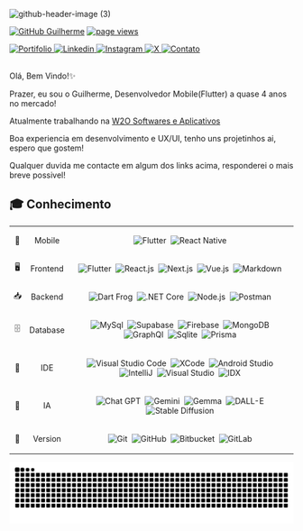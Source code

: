 
<!-- <img width=100% src="https://capsule-render.vercel.app/api?type=waving&color=0:3FA3E7,100:4185B3&height=210&section=header&text=Guilherme%20Martins&fontSize=30&fontColor=fff&animation=fadeIn&fontAlignY=30&desc=Flutter%20Developer&descAlignY=50"> -->
![github-header-image (3)](https://github.com/GuilhermeZety/GuilhermeZety/assets/90266977/8e5e1581-e172-40a0-96d2-d76462469793)

[![GitHub Guilherme](https://img.shields.io/github/followers/GuilhermeZety?label=follow&style=social)](https://github.com/GuilhermeZety)
<a href="https://github.com/GuilhermeZety">
	<img src="https://komarev.com/ghpvc/?username=GuilhermeZety" alt="page views" />
</a>


<a href="https://guilhermezety.github.io/">
	<img src="https://img.shields.io/badge/Portifolio-000000?style=for-the-badge&logo=flutter&logoColor=white" alt="Portifolio" />
</a>
<a href="https://www.linkedin.com/in/guilherme-m-l-martins/">
	<img src="https://img.shields.io/badge/LinkedIn-0077B5?style=for-the-badge&logo=linkedin&logoColor=white" alt="Linkedin" />
</a>
<a href="https://www.instagram.com/guilherme_zety/">
	<img src="https://img.shields.io/badge/Instagram-E4405F?style=for-the-badge&logo=instagram&logoColor=white" alt="Instagram" />
</a>
<a href="https://twitter.com/Gui_Zety">
	<img src="https://img.shields.io/badge/Siga%20me-000000?style=for-the-badge&logo=X&logoColor=white" alt="X" />
</a>  
<a href="mailto:guilherme.zety@outlook.com">
	<img src="https://img.shields.io/badge/Contato-0078D4?style=for-the-badge&logo=microsoft-outlook&logoColor=white" alt="Contato" />
</a> 

</br>
</br>

Olá, Bem Vindo!✨

Prazer, eu sou o Guilherme, Desenvolvedor Mobile(Flutter) a quase 4 anos no mercado!

Atualmente trabalhando na <a href="https://www.linkedin.com/company/w2o-softwares-para-internet/">W2O Softwares e Aplicativos</a>

Boa experiencia em desenvolvimento e UX/UI, tenho uns projetinhos ai, espero que gostem!

Qualquer duvida me contacte em algum dos links acima, responderei o mais breve possivel!
 
 
## 🎓 Conhecimento 
<table> 
<tbody style="text-align:center">

<tr>


<td>📱</td>
<td>Mobile</td>
<td>

![Flutter](https://img.shields.io/badge/-Flutter-black?style=for-the-badge&logo=flutter)&nbsp;
![React Native](https://img.shields.io/badge/-React%20Native-black?style=for-the-badge&logo=react)&nbsp;

</td>

</tr>

<tr>
<td>🖥️</td>
<td>Frontend</td>
<td>

![Flutter](https://img.shields.io/badge/-Flutter-black?style=for-the-badge&logo=flutter)&nbsp;
![React.js](https://img.shields.io/badge/-React-black?style=for-the-badge&logo=react)&nbsp;
![Next.js](https://img.shields.io/badge/-Next-black?style=for-the-badge&logo=next.js)&nbsp;
![Vue.js](https://img.shields.io/badge/-Vue.js-black?style=for-the-badge&logo=vue.js)&nbsp;
![Markdown](https://img.shields.io/badge/-Markdown-black?style=for-the-badge&logo=markdown)&nbsp;

</td>

</tr>



<tr>
<td>📥</td>
<td>Backend</td>
<td>

![Dart Frog](https://img.shields.io/badge/-Dart%20Frog-black?style=for-the-badge&logo=dart)&nbsp;
![.NET Core](https://img.shields.io/badge/-.NET-black?style=for-the-badge&logo=.NET)&nbsp;
![Node.js](https://img.shields.io/badge/-Node.js-black?style=for-the-badge&logo=node.js)&nbsp;
![Postman](https://img.shields.io/badge/-Postman-black?style=for-the-badge&logo=postman)&nbsp;

</td>
</tr>


<tr>

<td>🗄️</td>
<td >Database</td>
<td>

![MySql](https://img.shields.io/badge/-MySql-black?style=for-the-badge&logo=mysql)&nbsp;
![Supabase](https://img.shields.io/badge/-Supabase-black?style=for-the-badge&logo=supabase)&nbsp;
![Firebase](https://img.shields.io/badge/-Firebase-black?style=for-the-badge&logo=firebase)&nbsp;
![MongoDB](https://img.shields.io/badge/-MongoDB-black?style=for-the-badge&logo=mongodb)&nbsp;
![GraphQl](https://img.shields.io/badge/-GraphQl-black?style=for-the-badge&logo=graphql)&nbsp;
![Sqlite](https://img.shields.io/badge/-Sqlite-black?style=for-the-badge&logo=sqlite)&nbsp;
![Prisma](https://img.shields.io/badge/-Prisma-black?style=for-the-badge&logo=prisma)&nbsp;

</td>
</tr>

<tr>

<td>🔧</td>
<td>IDE</td>
<td>

![Visual Studio Code](https://img.shields.io/badge/-Visual%20Studio%20Code-black?style=for-the-badge&logo=visual-studio-code&logoColor=007ACC)&nbsp;
![XCode](https://img.shields.io/badge/-XCode-black?style=for-the-badge&logo=Xcode)&nbsp;
![Android Studio](https://img.shields.io/badge/-Android%20Studio-black?style=for-the-badge&logo=Android+Studio&logoColor=green)&nbsp;
![IntelliJ](https://img.shields.io/badge/-IntelliJ-black?style=for-the-badge&logo=intellijidea)&nbsp;
![Visual Studio](https://img.shields.io/badge/-Visual%20Studio-black?style=for-the-badge&logo=visual-studio&logoColor=purple)&nbsp;
![IDX](https://img.shields.io/badge/-IDX-black?style=for-the-badge&logo=nounproject)&nbsp;

</td>
</tr>



<tr>

<td>🤖</td>
<td>IA</td>
<td>

![Chat GPT](https://img.shields.io/badge/-Chat%20GPT-black?style=for-the-badge&logo=robotframework&logoColor=70A597)&nbsp;
![Gemini](https://img.shields.io/badge/-Gemini-black?style=for-the-badge&logo=googlegemini&logoColor=C66D84)&nbsp;
![Gemma](https://img.shields.io/badge/-Gemma-black?style=for-the-badge&logo=googlegemini&logoColor=3C8EFC)&nbsp;
![DALL-E](https://img.shields.io/badge/DALLE-black?style=for-the-badge&logo=robotframework&logoColor=FFFFFF)&nbsp;
![Stable Diffusion](https://img.shields.io/badge/Stable%20Diffusion-black?style=for-the-badge&logo=robotframework&logoColor=084D53)&nbsp;

</td>
</tr>

<tr>

<td>💾</td>
<td>Version</td>
<td>

![Git](https://img.shields.io/badge/-Git-black?style=for-the-badge&logo=git)&nbsp;
![GitHub](https://img.shields.io/badge/-GitHub-black?style=for-the-badge&logo=github)&nbsp;
![Bitbucket](https://img.shields.io/badge/-Bitbucket-black?style=for-the-badge&logo=bitbucket)&nbsp;
![GitLab](https://img.shields.io/badge/-Git%20Lab-black?style=for-the-badge&logo=gitlab)&nbsp;

</td>
</tr>

</tbody>
</table>
<picture>
  <source media="(prefers-color-scheme: dark)" srcset="https://raw.githubusercontent.com/guilhermezety/guilhermezety/output/github-snake-dark.svg" />
  <source media="(prefers-color-scheme: light)" srcset="https://raw.githubusercontent.com/guilhermezety/guilhermezety/output/github-snake.svg" />
  <img alt="github-snake" src="https://raw.githubusercontent.com/guilhermezety/guilhermezety/output/github-snake.svg" />
</picture>
